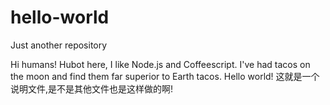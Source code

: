 # hello-world
Just another repository

Hi humans!
Hubot here, I like Node.js and Coffeescript.
I've had tacos on the moon and find them far superior to Earth tacos.
Hello world! 这就是一个说明文件,是不是其他文件也是这样做的啊!
